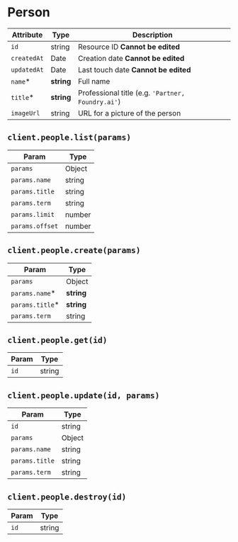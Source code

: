 # Person

| Attribute | Type | Description |
| --------- | ---- | ----------- |
| `id`        | string     | Resource ID **Cannot be edited** |
| `createdAt` | Date       | Creation date **Cannot be edited** |
| `updatedAt` | Date       | Last touch date **Cannot be edited** |
| `name`*     | **string** | Full name |
| `title`*    | **string** | Professional title (e.g. `'Partner, Foundry.ai'`) |
| `imageUrl`  | string     | URL for a picture of the person |

## `client.people.list(params)`

| Param | Type |
|-------|------|
| `params`        | Object |
| `params.name`   | string |
| `params.title`  | string |
| `params.term`   | string |
| `params.limit`  | number |
| `params.offset` | number |

## `client.people.create(params)`

| Param | Type |
|-------|------|
| `params`        | Object |
| `params.name`*  | **string** |
| `params.title`* | **string** |
| `params.term`   | string |

## `client.people.get(id)`

| Param | Type |
|-------|------|
| `id` | string |

## `client.people.update(id, params)`

| Param | Type |
|-------|------|
| `id`           | string |
| `params`       | Object |
| `params.name`  | string |
| `params.title` | string |
| `params.term`  | string |

## `client.people.destroy(id)`

| Param | Type |
|-------|------|
| `id` | string |
